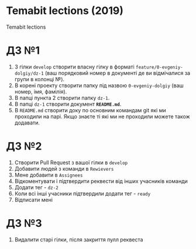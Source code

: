 # Temabit lections (2019)
Temabit lections

# ДЗ №1 #
1. З гілки `develop` створити власну гілку в форматі `feature/0-evgeniy-dolgiy/dz-1` (ваш порядковий номер в документі де ви відмічалися за групи в колонці №).
2. В корені проекту створити папку під назвою `0-evgeniy-dolgiy` (ваш номер, імя, фамілія).
3. В папці пункта 2 створити папку `dz-1`.
4. В папці `dz-1` створити документ **`README.md`**.
5. В `README.md` створити доку по основним командам git які ми проходили на парі. Якщо знаєте ті які ми не проходили можете також додавати.

# ДЗ №2 #
1. Створити Pull Request з вашої гілки в `develop`
2. Добавити людей з команди в `Rewievers`
3. Мене добавити в `Assignees`
4. Відкоментувати і підтвердити реквести від інших учасників команди
5. Додати тег - `dz-2`
6. Коли всі інші учасники підтвердили додати тег - `ready`
7. Відписати мені

# ДЗ №3 #
1. Видалити старі гілки, після закриття пулл реквеста
